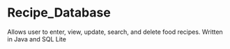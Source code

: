 # Recipe_Database
Allows user to enter, view, update, search, and delete food recipes.  Written in Java and SQL Lite
